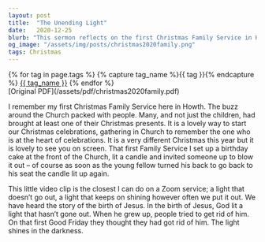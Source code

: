 ```yaml
---
layout: post
title:  "The Unending Light"
date:   2020-12-25
blurb: "This sermon reflects on the first Christmas Family Service in Howth and the enduring light of Jesus. Despite the changes brought by the pandemic, the sermon emphasizes the importance of remembering Jesus, the heart of Christmas celebrations. It uses the metaphor of a light that doesn't go out, symbolizing Jesus' enduring presence and influence."
og_image: "/assets/img/posts/christmas2020family.png"
tags: Christmas
---    
```

<div class="tag-pills">
  {% for tag in page.tags %}
    {% capture tag_name %}{{ tag }}{% endcapture %}
    <a href="{{ site.baseurl }}/tag/{{ tag_name }}" class="tag-pill">{{ tag_name }}</a>
  {% endfor %}
</div>
[Original PDF](/assets/pdf/christmas2020family.pdf)

I remember my first Christmas Family Service here in Howth. The buzz around the Church packed with people. Many, and not just the children, had brought at least one of their Christmas presents. It is a lovely way to start our Christmas celebrations, gathering in Church to remember the one who is at the heart of celebrations. It is a very different Christmas this year but it is lovely to see you on screen. That first Family Service I set up a birthday cake at the front of the Church, lit a candle and invited someone up to blow it out – of course as soon as the young fellow turned his back to go back to his seat the candle lit up again.

This little video clip is the closest I can do on a Zoom service; a light that doesn’t go out, a light that keeps on shining however often we put it out. We have heard the story of the birth of Jesus. In the birth of Jesus, God lit a light that hasn’t gone out. When he grew up, people tried to get rid of him. On that first Good Friday they thought they had got rid of him. The light shines in the darkness.
